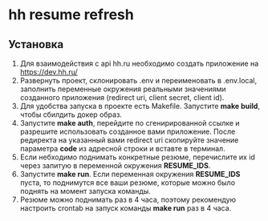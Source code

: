 # hh resume refresh

## Установка

1. Для взаимодействия с api hh.ru необходимо создать приложение на https://dev.hh.ru/
2. Развернуть проект, склонировать .env и переименовать в .env.local, заполнить переменные окружения реальными значениями созданного приложения (redirect uri, client secret, client id).
3. Для удобства запуска в проекте есть Makefile. Запустите **make build**, чтобы сбилдить докер образ.
4. Запустите **make auth**, перейдите по сгенирированной ссылке и разрешите использовать созданное вами приложение. После редиректа на указанный вами redirect uri скопируйте значение параметра **code** из адресной строки и вставте в терминал.
5. Если небходимо поднимать конкретные резюме, перечислите их id через запитую в переменной окружения **RESUME_IDS**.
6. Запустите **make run**. Если переменная окружения **RESUME_IDS** пуста, то поднимутся все ваши резюме, которые можно было поднять на момент запуска команды.
7. Резюме можно поднимать раз в 4 часа, поэтому рекомендую настроить crontab на запуск команды **make run** раз в 4 часа.
